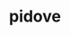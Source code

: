 ---
id: 519
title: pidove
types: [normal,flying]
image: https://raw.githubusercontent.com/PokeAPI/sprites/master/sprites/pokemon/519.png
---